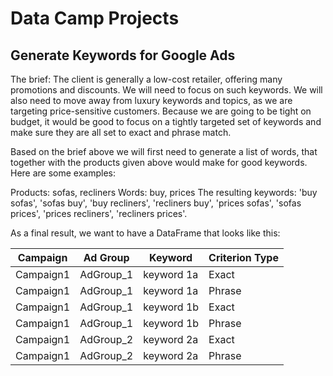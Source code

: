 # Data Camp Projects

## Generate Keywords for Google Ads
The brief: The client is generally a low-cost retailer, offering many promotions and discounts. We will need to focus on such keywords. We will also need to move away from luxury keywords and topics, as we are targeting price-sensitive customers. Because we are going to be tight on budget, it would be good to focus on a tightly targeted set of keywords and make sure they are all set to exact and phrase match.

Based on the brief above we will first need to generate a list of words, that together with the products given above would make for good keywords. Here are some examples:

Products: sofas, recliners
Words: buy, prices
The resulting keywords: 'buy sofas', 'sofas buy', 'buy recliners', 'recliners buy', 'prices sofas', 'sofas prices', 'prices recliners', 'recliners prices'.

As a final result, we want to have a DataFrame that looks like this:

| Campaign	| Ad Group	| Keyword	| Criterion Type |
|-----------|-----------|-----------|----------------|
| Campaign1 |	AdGroup_1 |	keyword 1a |	Exact |
| Campaign1 |	AdGroup_1 |	keyword 1a | Phrase
|Campaign1 |	AdGroup_1 |	keyword 1b |	Exact |
|Campaign1 |	AdGroup_1 |	keyword 1b |	Phrase |
|Campaign1 |	AdGroup_2 |	keyword 2a |	Exact |
|Campaign1 |	AdGroup_2 |	keyword 2a |	Phrase |